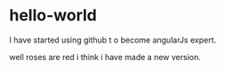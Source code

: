 # hello-world
I have started using github t o become  angularJs expert.

well roses are red 
i think i have made a new version.
